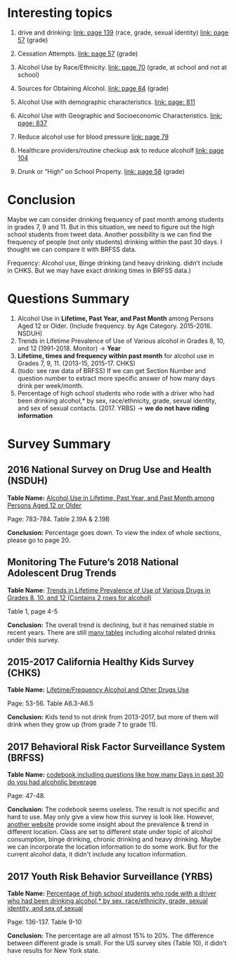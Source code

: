 # Interesting topics

1. drive and drinking: [link: page 139](https://www.cdc.gov/healthyyouth/data/yrbs/pdf/2017/ss6708.pdf) (race, grade, sexual identity)
[link: page 57](https://data.calschls.org/resources/Biennial_State_1517.pdf) (grade)
1. Cessation Attempts. [link: page 57](https://data.calschls.org/resources/Biennial_State_1517.pdf) (grade)
1. Alcohol Use by Race/Ethnicity. [link: page 70](https://data.calschls.org/resources/Biennial_State_1517.pdf) (grade, at school and not at school)
1. Sources for Obtaining Alcohol. [link: page 84](https://data.calschls.org/resources/Biennial_State_1517.pdf) (grade)
1. Alcohol Use with demographic characteristics. [link: page: 811](https://www.samhsa.gov/data/sites/default/files/NSDUH-DetTabs-2016/NSDUH-DetTabs-2016.pdf)
1. Alcohol Use with Geographic and Socioeconomic Characteristics. [link: page: 837](https://www.samhsa.gov/data/sites/default/files/NSDUH-DetTabs-2016/NSDUH-DetTabs-2016.pdf)

1. Reduce alcohol use for blood pressure [link: page 79](https://www.cdc.gov/brfss/annual_data/2017/pdf/codebook17_llcp-v2-508.pdf)
1. Healthcare providers/routine checkup ask to reduce alcoholf [link: page 104](https://www.cdc.gov/brfss/annual_data/2017/pdf/codebook17_llcp-v2-508.pdf)
1. Drunk or “High” on School Property. [link: page 58](https://data.calschls.org/resources/Biennial_State_1517.pdf) (grade)


# Conclusion

Maybe we can consider drinking frequency of past month among students in grades 7, 9 and 11. But in this situation, we need to figure out the high school students from tweet data. Another possibility is we can find the frequency of people (not only students) drinking within the past 30 days. I thought we can compare it with BRFSS data. 

Frequency: Alcohol use, Binge drinking (and heavy drinking. didn't include in CHKS. But we may have exact drinking times in BRFSS data.)


# Questions Summary
1. Alcohol Use in **Lifetime, Past Year, and Past Month** among Persons Aged 12 or Older. (Include frequency. by Age Category. 2015-2016. NSDUH)
1. Trends in Lifetime Prevalence of Use of Various alcohol in Grades 8, 10, and 12 (1991-2018. Monitor) -> **Year**
1. **Lifetime, times and frequency within past month** for alcohol use in Grades 7, 9, 11. (2013-15, 2015-17. CHKS)
1. (todo: see raw data of BRFSS) If we can get Section Number and question number to extract more specific answer of how many days drink per week/month.
1.  Percentage of high school students who rode with a driver who had been drinking alcohol,* by sex, race/ethnicity, grade, sexual identity, and sex of sexual contacts. (2017. YRBS) -> **we do not have riding information**


# Survey Summary 
## 2016 National Survey on Drug Use and Health (NSDUH)
**Table Name:** [Alcohol Use in Lifetime, Past Year, and Past Month among Persons Aged 12 or Older](https://www.samhsa.gov/data/sites/default/files/NSDUH-DetTabs-2016/NSDUH-DetTabs-2016.pdf)

Page: 783-784. Table 2.19A & 2.19B

**Conclusion:** Percentage goes down. To view the index of whole sections, please go to page 20.

## Monitoring The Future’s 2018 National Adolescent Drug Trends 
**Table Name:** [Trends in Lifetime Prevalence of Use of Various Drugs in Grades 8, 10, and 12 (Contains 2 rows for alcohol)](http://monitoringthefuture.org/data/18data/18drtbl1.pdf)

Table 1, page 4-5

**Conclusion:** The overall trend is declining, but it has remained stable in recent years. There are still [many tables](http://monitoringthefuture.org/data/18data.html#2018data-drugs) including alcohol related drinks under this survey. 

## 2015-2017 California Healthy Kids Survey (CHKS)
**Table Name:** [Lifetime/Frequency Alcohol and Other Drugs Use](https://data.calschls.org/resources/Biennial_State_1517.pdf)

Page: 53-56. Table A6.3-A6.5

**Conclusion:** Kids tend to not drink from 2013-2017, but more of them will drink when they grow up (from grade 7 to grade 11). 

## 2017 Behavioral Risk Factor Surveillance System (BRFSS) 
**Table Name:** [codebook including questions like how many Days in past 30 do you had alcoholic beverage
](https://www.cdc.gov/brfss/annual_data/2017/pdf/codebook17_llcp-v2-508.pdf)

Page: 47-48.

**Conclusion:** The codebook seems useless. The result is not specific and hard to use. May only give a view how this survey is look like.
However, [another website](https://www.cdc.gov/brfss/brfssprevalence/index.html) provide some insight about the prevalence & trend in different location. 
Class are set to different state under topic of alcohol consumption, binge drinking, chronic drinking and heavy drinking.
Maybe we can incorporate the location information to do some work. But for the current alcohol data, it didn't include any location information.


## 2017 Youth Risk Behavior Surveillance (YRBS)
**Table Name:** [Percentage of high school students who rode with a driver who had been drinking alcohol,* by sex, race/ethnicity, grade, sexual identity, and sex of sexual ](https://www.cdc.gov/healthyyouth/data/yrbs/pdf/2017/ss6708.pdf)

Page: 136-137. Table 9-10

**Conclusion:** The percentage are all almost 15% to 20%. The difference between different grade is small. For the US survey sites (Table 10), it didn't have results for New York state.

















